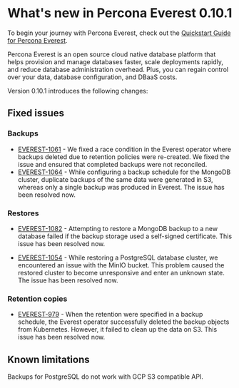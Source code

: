 # What's new in Percona Everest 0.10.1

To begin your journey with Percona Everest, check out the [Quickstart Guide for Percona Everest](../quickstart-guide/quick-install.md).

Percona Everest is an open source cloud native database platform that helps provision and manage databases faster, scale deployments rapidly, and reduce database administration overhead. Plus, you can regain control over your data, database configuration, and DBaaS costs.

Version 0.10.1 introduces the following changes:


## Fixed issues

### Backups

- [EVEREST-1061](https://perconadev.atlassian.net/browse/EVEREST-1061) - We fixed a race condition in the Everest operator where backups deleted due to retention policies were re-created. We fixed the issue and ensured that completed backups were not reconciled.
- [EVEREST-1064](https://perconadev.atlassian.net/browse/EVEREST-1064) - While configuring a backup schedule for the MongoDB cluster, duplicate backups of the same data were generated in S3, whereas only a single backup was produced in Everest. The issue has been resolved now.

### Restores

- [EVEREST-1082](https://perconadev.atlassian.net/browse/EVEREST-1082) - Attempting to restore a MongoDB backup to a new database failed if the backup storage used a self-signed certificate. This issue has been resolved now.

- [EVEREST-1054](https://perconadev.atlassian.net/browse/EVEREST-1054) - While restoring a PostgreSQL database cluster, we encountered an issue with the MinIO bucket. This problem caused the restored cluster to become unresponsive and enter an unknown state. The issue has been resolved now.

### Retention copies

- [EVEREST-979](https://perconadev.atlassian.net/browse/EVEREST-979) - When the retention were specified in a backup schedule, the Everest operator successfully deleted the backup objects from Kubernetes. However, it failed to clean up the data on S3. This issue has been resolved now.


## Known limitations

Backups for PostgreSQL do not work with GCP S3 compatible API.

















